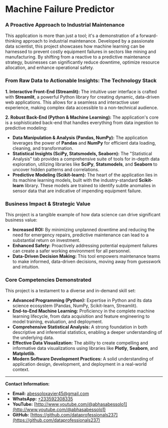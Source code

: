 
# Machine Failure Predictor

### A Proactive Approach to Industrial Maintenance

This application is more than just a tool; it's a demonstration of a forward-thinking approach to industrial maintenance. Developed by a passionate data scientist, this project showcases how machine learning can be harnessed to prevent costly equipment failures in sectors like mining and manufacturing. By shifting from a reactive to a predictive maintenance strategy, businesses can significantly reduce downtime, optimize resource allocation, and enhance operational safety.

### From Raw Data to Actionable Insights: The Technology Stack

**1. Interactive Front-End (Streamlit):**
The intuitive user interface is crafted with **Streamlit**, a powerful Python library for creating dynamic, data-driven web applications. This allows for a seamless and interactive user experience, making complex data accessible to a non-technical audience.

**2. Robust Back-End (Python & Machine Learning):**
The application's core is a sophisticated back-end that handles everything from data ingestion to predictive modeling:

*   **Data Manipulation & Analysis (Pandas, NumPy):** The application leverages the power of **Pandas** and **NumPy** for efficient data loading, cleaning, and transformation.
*   **Statistical Insights (SciPy, Statsmodels, Seaborn):** The "Statistical Analysis" tab provides a comprehensive suite of tools for in-depth data exploration, utilizing libraries like **SciPy**, **Statsmodels**, and **Seaborn** to uncover hidden patterns and correlations.
*   **Predictive Modeling (Scikit-learn):** The heart of the application lies in its machine learning models, built with the industry-standard **Scikit-learn** library. These models are trained to identify subtle anomalies in sensor data that are indicative of impending equipment failure.

### Business Impact & Strategic Value

This project is a tangible example of how data science can drive significant business value:

*   **Increased ROI:** By minimizing unplanned downtime and reducing the need for emergency repairs, predictive maintenance can lead to a substantial return on investment.
*   **Enhanced Safety:** Proactively addressing potential equipment failures can create a safer working environment for all personnel.
*   **Data-Driven Decision Making:** This tool empowers maintenance teams to make informed, data-driven decisions, moving away from guesswork and intuition.

### Core Competencies Demonstrated

This project is a testament to a diverse and in-demand skill set:

*   **Advanced Programming (Python):** Expertise in Python and its data science ecosystem (Pandas, NumPy, Scikit-learn, Streamlit).
*   **End-to-End Machine Learning:** Proficiency in the complete machine learning lifecycle, from data acquisition and feature engineering to model training, evaluation, and deployment.
*   **Comprehensive Statistical Analysis:** A strong foundation in both descriptive and inferential statistics, enabling a deeper understanding of the underlying data.
*   **Effective Data Visualization:** The ability to create compelling and informative data visualizations using libraries like **Plotly**, **Seaborn**, and **Matplotlib**.
*   **Modern Software Development Practices:** A solid understanding of application design, development, and deployment in a real-world context.

--- 

**Contact Information:**

- **Email:** [abessoloxavier45@gmail.com](mailto:abessoloxavier45@gmail.com)
- **WhatsApp:** [+233592308335](https.wa.me/233592308335)
- **YouTube:** [http://www.youtube.com/@abhasabessolo1](http://www.youtube.com/@abhasabessolo1)
- **GitHub:** [https://github.com/dataprofessionals237](https://github.com/dataprofessionals237)

